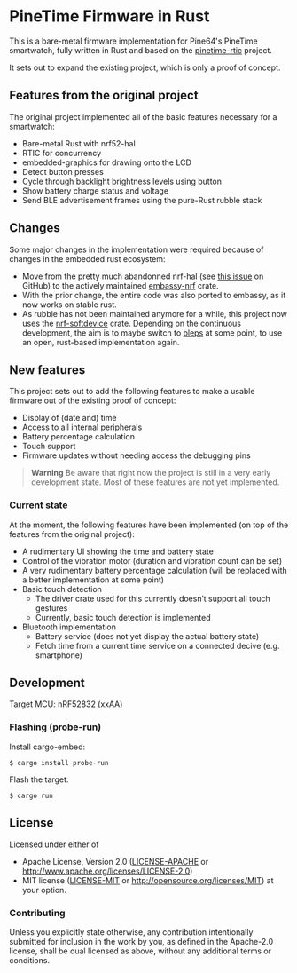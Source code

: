 # PineTime Firmware in Rust

This is a bare-metal firmware implementation for Pine64's PineTime smartwatch, fully written in Rust and based on the [pinetime-rtic](https://github.com/dbrgn/pinetime-rtic) project.

It sets out to expand the existing project, which is only a proof of concept.

## Features from the original project

The original project implemented all of the basic features necessary for a smartwatch:

- Bare-metal Rust with nrf52-hal
- RTIC for concurrency
- embedded-graphics for drawing onto the LCD
- Detect button presses
- Cycle through backlight brightness levels using button
- Show battery charge status and voltage
- Send BLE advertisement frames using the pure-Rust rubble stack

## Changes

Some major changes in the implementation were required because of changes in the embedded rust ecosystem:

- Move from the pretty much abandonned nrf-hal (see [this issue](https://github.com/nrf-rs/nrf-hal/issues/432) on GitHub) to the actively maintained [embassy-nrf](https://github.com/embassy-rs/embassy/tree/main/embassy-nrf) crate.
- With the prior change, the entire code was also ported to embassy, as it now works on stable rust.
- As rubble has not been maintained anymore for a while, this project now uses the [nrf-softdevice](https://github.com/embassy-rs/nrf-softdevice) crate. Depending on the continuous development, the aim is to maybe switch to [bleps](https://github.com/bjoernQ/bleps) at some point, to use an open, rust-based implementation again.

## New features

This project sets out to add the following features to make a usable firmware out of the existing proof of concept:

- Display of (date and) time
- Access to all internal peripherals
- Battery percentage calculation
- Touch support
- Firmware updates without needing access the debugging pins

> **Warning**
> Be aware that right now the project is still in a very early development state. Most of these features are not yet implemented.

### Current state

At the moment, the following features have been implemented (on top of the features from the original project):

- A rudimentary UI showing the time and battery state
- Control of the vibration motor (duration and vibration count can be set)
- A very rudimentary battery percentage calculation (will be replaced with a better implementation at some point)
- Basic touch detection
  - The driver crate used for this currently doesn’t support all touch gestures
  - Currently, basic touch detection is implemented
- Bluetooth implementation
  - Battery service (does not yet display the actual battery state)
  - Fetch time from a current time service on a connected decive (e.g. smartphone)

## Development

Target MCU: nRF52832 (xxAA)

### Flashing (probe-run)

Install cargo-embed:

    $ cargo install probe-run

Flash the target:

    $ cargo run

## License

Licensed under either of

- Apache License, Version 2.0 ([LICENSE-APACHE](LICENSE-APACHE) or
  http://www.apache.org/licenses/LICENSE-2.0)
- MIT license ([LICENSE-MIT](LICENSE-MIT) or
  http://opensource.org/licenses/MIT) at your option.

### Contributing

Unless you explicitly state otherwise, any contribution intentionally submitted
for inclusion in the work by you, as defined in the Apache-2.0 license, shall
be dual licensed as above, without any additional terms or conditions.

